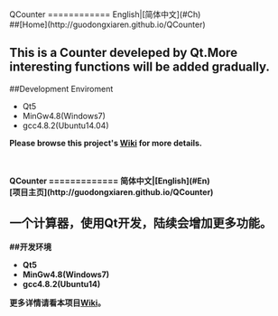 <a name="En"/>
QCounter
============
English|[简体中文](#Ch)<br>
##[Home](http://guodongxiaren.github.io/QCounter)

This is a Counter develeped by Qt.More interesting functions will be added gradually. 
---
##Development Enviroment
* Qt5
* MinGw4.8(Windows7)
* gcc4.8.2(Ubuntu14.04)

<b>Please browse this project's [Wiki](https://github.com/guodongxiaren/QCounter/wiki) for more details.<b>
<br>
<br>
<br>

<a name="Ch"/>
QCounter
=============
简体中文|[English](#En)<br>
[项目主页](http://guodongxiaren.github.io/QCounter)

一个计算器，使用Qt开发，陆续会增加更多功能。
---
##开发环境
* Qt5 
* MinGw4.8(Windows7)
* gcc4.8.2(Ubuntu14)

<b>更多详情请看本项目[Wiki](https://github.com/guodongxiaren/QCounter/wiki)。<b>
